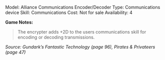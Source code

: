 Model: Alliance Communications Encoder/Decoder
Type: Communications device
Skill: Communications
Cost: Not for sale
Availability: 4

**Game Notes:** 
> The encrypter adds +2D to the users communications skill for encoding or decoding transmissions.

*Source: Gundark’s Fantastic Technology (page 96), Pirates & Privateers (page 47)*